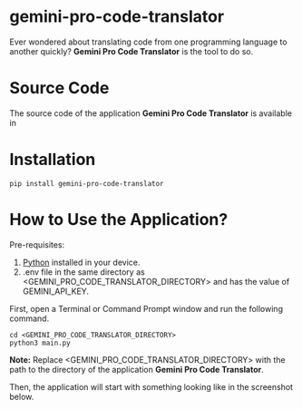 # gemini-pro-code-translator

Ever wondered about translating code from one programming language to another quickly? **Gemini Pro Code Translator**
is the tool to do so.

# Source Code

The source code of the application **Gemini Pro Code Translator** is available in 

# Installation

```
pip install gemini-pro-code-translator
```

# How to Use the Application?

Pre-requisites:

1. [Python](https://www.python.org/downloads/) installed in your device.
2. .env file in the same directory as <GEMINI_PRO_CODE_TRANSLATOR_DIRECTORY> and has the value of GEMINI_API_KEY.

First, open a Terminal or Command Prompt window and run the following command.

```
cd <GEMINI_PRO_CODE_TRANSLATOR_DIRECTORY>
python3 main.py
```

**Note:** Replace <GEMINI_PRO_CODE_TRANSLATOR_DIRECTORY> with the path to the directory of the application
**Gemini Pro Code Translator**.

Then, the application will start with something looking like in the screenshot below.
